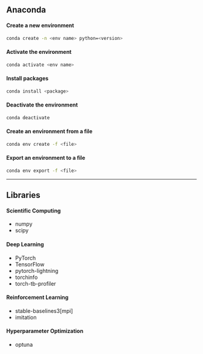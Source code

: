 ## Anaconda

#### Create a new environment

```bash
conda create -n <env name> python=<version>
```

#### Activate the environment

```bash
conda activate <env name>
```

#### Install packages

```bash
conda install <package>
```

#### Deactivate the environment

```bash
conda deactivate
```

#### Create an environment from a file

```bash
conda env create -f <file>
```

#### Export an environment to a file

```bash
conda env export -f <file>
```

---

## Libraries

#### Scientific Computing

- numpy
- scipy

#### Deep Learning

- PyTorch
- TensorFlow
- pytorch-lightning
- torchinfo
- torch-tb-profiler

#### Reinforcement Learning

- stable-baselines3[mpi]
- imitation

#### Hyperparameter Optimization

- optuna
